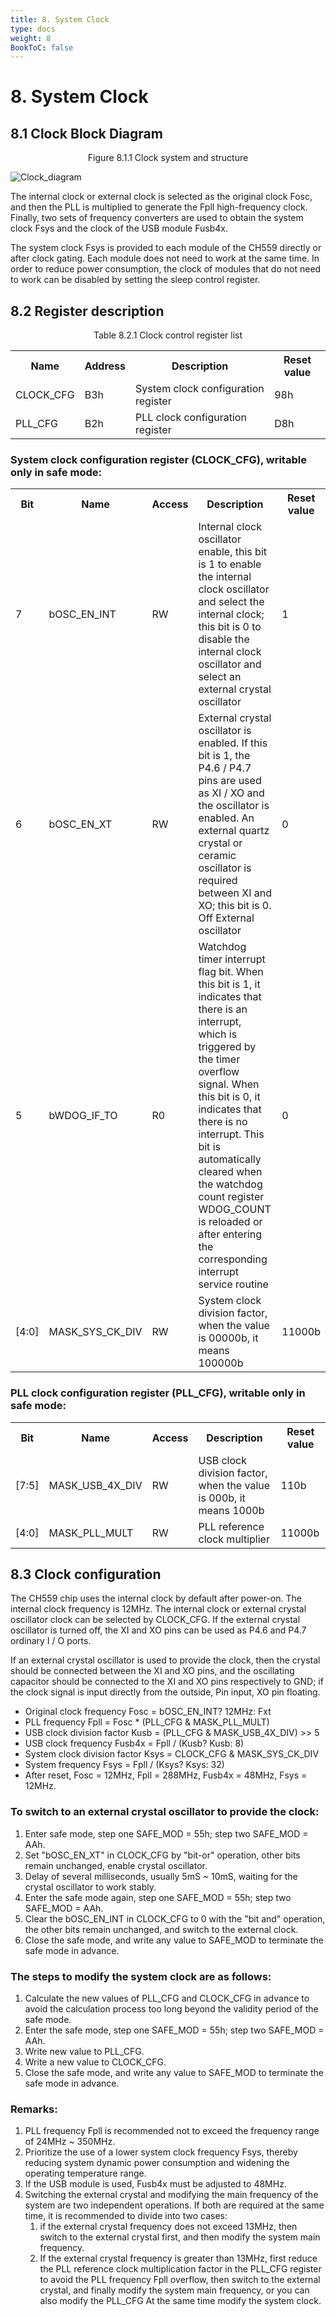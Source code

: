 ```yaml
---
title: 8. System Clock
type: docs
weight: 8
BookToC: false
---
```


# 8. System Clock

## 8.1 Clock Block Diagram
<div>
    <p align="center">Figure 8.1.1 Clock system and structure</p>
</div>

![Clock_diagram](/docs/8-system_clock/images/sys_clk_diagram.png "Clock Diagram")

The internal clock or external clock is selected as the original clock Fosc, and then the PLL is multiplied to generate the Fpll high-frequency clock. Finally, two sets of frequency converters are used to obtain the system clock Fsys and the clock of the USB module Fusb4x.

The system clock Fsys is provided to each module of the CH559 directly or after clock gating. Each module does not need to work at the same time. In order to reduce power consumption, the clock of modules that do not need to work can be disabled by setting the sleep control register.

## 8.2 Register description

<div>
    <p align="center">Table 8.2.1 Clock control register list</p>
</div>

<table>
    <tr>
        <th>Name</th><th>Address</th><th>Description</th><th>Reset value</th>
    </tr>
    <tr><td>CLOCK_CFG</td><td>B3h</td><td>System clock configuration register</td><td>98h</td></tr>
    <tr><td>PLL_CFG</td><td>B2h</td><td>PLL clock configuration register</td><td>D8h</td></tr>  
</table>

### System clock configuration register (CLOCK_CFG), writable only in safe mode:

<table>
    <tr>
        <th>Bit</th><th>Name</th><th>Access</th><th>Description</th><th>Reset value</th>
    </tr>
    <tr><td>7</td><td>bOSC_EN_INT</td><td>RW</td><td>Internal clock oscillator enable, this bit is 1 to enable the internal clock oscillator and select the internal clock; this bit is 0 to disable the internal clock oscillator and select an external crystal oscillator</td><td>1</td></tr>
    <tr><td>6</td><td>bOSC_EN_XT</td><td>RW</td><td>External crystal oscillator is enabled. If this bit is 1, the P4.6 / P4.7 pins are used as XI / XO and the oscillator is enabled. An external quartz crystal or ceramic oscillator is required between XI and XO; this bit is 0. Off External oscillator</td><td>0</td></tr>
    <tr><td>5</td><td>bWDOG_IF_TO</td><td>R0</td><td>Watchdog timer interrupt flag bit. When this bit is 1, it indicates that there is an interrupt, which is triggered by the timer overflow signal. When this bit is 0, it indicates that there is no interrupt. This bit is automatically cleared when the watchdog count register WDOG_COUNT is reloaded or after entering the corresponding interrupt service routine</td><td>0</td></tr>
    <tr><td>[4:0]</td><td>MASK_SYS_CK_DIV</td><td>RW</td><td>System clock division factor, when the value is 00000b, it means 100000b</td><td>11000b</td></tr>
</table>

### PLL clock configuration register (PLL_CFG), writable only in safe mode:

<table>
    <tr>
        <th>Bit</th><th>Name</th><th>Access</th><th>Description</th><th>Reset value</th>
    </tr>
    <tr><td>[7:5]</td><td>MASK_USB_4X_DIV</td><td>RW</td><td>USB clock division factor, when the value is 000b, it means 1000b</td><td>110b</td></tr>
    <tr><td>[4:0]</td><td>MASK_PLL_MULT</td><td>RW</td><td>PLL reference clock multiplier</td><td>11000b</td></tr>
    
</table>

## 8.3 Clock configuration

The CH559 chip uses the internal clock by default after power-on. The internal clock frequency is 12MHz. The internal clock or external crystal oscillator clock can be selected by CLOCK_CFG. If the external crystal oscillator is turned off, the XI and XO pins can be used as P4.6 and P4.7 ordinary I / O ports.

If an external crystal oscillator is used to provide the clock, then the crystal should be connected between the XI and XO pins, and the oscillating capacitor should be connected to the XI and XO pins respectively to GND; if the clock signal is input directly from the outside, Pin input, XO pin floating.

+ Original clock frequency Fosc = bOSC_EN_INT? 12MHz: Fxt
+ PLL frequency Fpll = Fosc * (PLL_CFG & MASK_PLL_MULT)
+ USB clock division factor Kusb = (PLL_CFG & MASK_USB_4X_DIV) >> 5
+ USB clock frequency Fusb4x = Fpll / (Kusb? Kusb: 8)
+ System clock division factor Ksys = CLOCK_CFG & MASK_SYS_CK_DIV
+ System frequency Fsys = Fpll / (Ksys? Ksys: 32)
+ After reset, Fosc = 12MHz, Fpll = 288MHz, Fusb4x = 48MHz, Fsys = 12MHz.

### To switch to an external crystal oscillator to provide the clock:

1. Enter safe mode, step one SAFE_MOD = 55h; step two SAFE_MOD = AAh.
2. Set "bOSC_EN_XT" in CLOCK_CFG by "bit-or" operation, other bits remain unchanged, enable crystal oscillator.
3. Delay of several milliseconds, usually 5mS ~ 10mS, waiting for the crystal oscillator to work stably.
4. Enter the safe mode again, step one SAFE_MOD = 55h; step two SAFE_MOD = AAh.
5. Clear the bOSC_EN_INT in CLOCK_CFG to 0 with the "bit and" operation, the other bits remain unchanged, and switch to the external clock.
6. Close the safe mode, and write any value to SAFE_MOD to terminate the safe mode in advance.

### The steps to modify the system clock are as follows:

1. Calculate the new values of PLL_CFG and CLOCK_CFG in advance to avoid the calculation process too long beyond the validity period of the safe mode.
2. Enter the safe mode, step one SAFE_MOD = 55h; step two SAFE_MOD = AAh.
3. Write new value to PLL_CFG.
4. Write a new value to CLOCK_CFG.
5. Close the safe mode, and write any value to SAFE_MOD to terminate the safe mode in advance.


### Remarks:

1. PLL frequency Fpll is recommended not to exceed the frequency range of 24MHz ~ 350MHz.
2. Prioritize the use of a lower system clock frequency Fsys, thereby reducing system dynamic power consumption and widening the operating temperature range.
3. If the USB module is used, Fusb4x must be adjusted to 48MHz.
4. Switching the external crystal and modifying the main frequency of the system are two independent operations. If both are required at the same time, it is recommended to divide into two cases:
    1. if the external crystal frequency does not exceed 13MHz, then switch to the external crystal first, and then modify the system main frequency.
    2. If the external crystal frequency is greater than 13MHz, first reduce the PLL reference clock multiplication factor in the PLL_CFG register to avoid the PLL frequency Fpll overflow, then switch to the external crystal, and finally modify the system main frequency, or you can also modify the PLL_CFG At the same time modify the system clock.